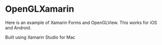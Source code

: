 # OpenGLXamarin
Here is an example of Xamarin Forms and OpenGLView.  This works for iOS and Android.

Built using Xamarin Studio for Mac